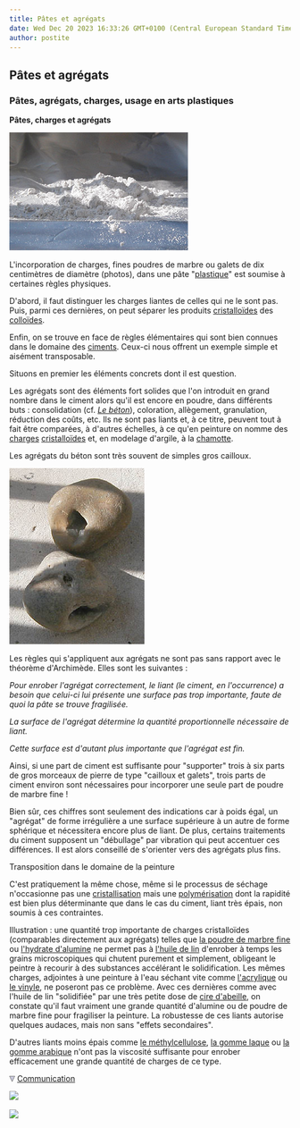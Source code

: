 ```yaml
---
title: Pâtes et agrégats
date: Wed Dec 20 2023 16:33:26 GMT+0100 (Central European Standard Time)
author: postite
---
```


## Pâtes et agrégats
### Pâtes, agrégats, charges, usage en arts plastiques
 **Pâtes, charges et agrégats**

![](images/poudremarbregrfinvw.jpg)

L'incorporation de charges, fines poudres de marbre ou galets de dix centimètres de diamètre (photos), dans une pâte "[plastique](plastique.html)" est soumise à certaines règles physiques.

D'abord, il faut distinguer les charges liantes de celles qui ne le sont pas. Puis, parmi ces dernières, on peut séparer les produits [cristalloïdes](cristalloide.html) des [colloïdes](colloide.html).

Enfin, on se trouve en face de règles élémentaires qui sont bien connues dans le domaine des [ciments](ciment.html). Ceux-ci nous offrent un exemple simple et aisément transposable.

Situons en premier les éléments concrets dont il est question.

Les agrégats sont des éléments fort solides que l'on introduit en grand nombre dans le ciment alors qu'il est encore en poudre, dans différents buts : consolidation (cf. _[Le béton](beton.html)_), coloration, allègement, granulation, réduction des coûts, etc. Ils ne sont pas liants et, à ce titre, peuvent tout à fait être comparées, à d'autres échelles, à ce qu'en peinture on nomme des [charges](epaissiempatcharg.html) [cristalloïdes](cristalloide.html) et, en modelage d'argile, à la [chamotte](chamotte.html).

Les agrégats du béton sont très souvent de simples gros cailloux.

![](images/galetsvw.jpg)

Les règles qui s'appliquent aux agrégats ne sont pas sans rapport avec le théorème d'Archimède. Elles sont les suivantes :

_Pour enrober l'agrégat correctement, le liant (le ciment, en l'occurrence) a besoin que celui-ci lui présente une surface pas trop importante, faute de quoi la pâte se trouve fragilisée._

_La surface de l'agrégat détermine la quantité proportionnelle nécessaire de liant._

_Cette surface est d'autant plus importante que l'agrégat est fin._

Ainsi, si une part de ciment est suffisante pour "supporter" trois à six parts de gros morceaux de pierre de type "cailloux et galets", trois parts de ciment environ sont nécessaires pour incorporer une seule part de poudre de marbre fine !

Bien sûr, ces chiffres sont seulement des indications car à poids égal, un "agrégat" de forme irrégulière a une surface supérieure à un autre de forme sphérique et nécessitera encore plus de liant. De plus, certains traitements du ciment supposent un "débullage" par vibration qui peut accentuer ces différences. Il est alors conseillé de s'orienter vers des agrégats plus fins.

Transposition dans le domaine de la peinture

C'est pratiquement la même chose, même si le processus de séchage n'occasionne pas une [cristallisation](cristal.html) mais une [polymérisation](polymere.html) dont la rapidité est bien plus déterminante que dans le cas du ciment, liant très épais, non soumis à ces contraintes.

Illustration : une quantité trop importante de charges cristalloïdes (comparables directement aux agrégats) telles que [la poudre de marbre fine](chargesincolores.html#pdrmarbregfin) ou [l'hydrate d'alumine](chargesincolores.html#lhydratedalumine) ne permet pas à [l'huile de lin](huiledelin.html) d'enrober à temps les grains microscopiques qui chutent purement et simplement, obligeant le peintre à recourir à des substances accélérant le solidification. Les mêmes charges, adjointes à une peinture à l'eau séchant vite comme [l'acrylique](acrylique.html) ou [le vinyle](vinyle.html), ne poseront pas ce problème. Avec ces dernières comme avec l'huile de lin "solidifiée" par une très petite dose de [cire d'abeille](cirecommeadjuvant.html), on constate qu'il faut vraiment une grande quantité d'alumine ou de poudre de marbre fine pour fragiliser la peinture. La robustesse de ces liants autorise quelques audaces, mais non sans "effets secondaires".

D'autres liants moins épais comme [le méthylcellulose](methylcellulosiqueliant.html), [la gomme laque](gommelaque.html) ou [la gomme arabique](gommearabaquar.html) n'ont pas la viscosité suffisante pour enrober efficacement une grande quantité de charges de ce type.



![](images/flechebas.gif) [Communication](http://www.artrealite.com/annonceurs.htm) 

[![](https://cbonvin.fr/sites/regie.artrealite.com/visuels/campagne1.png)](index-2.html#20131014)

![](https://cbonvin.fr/sites/regie.artrealite.com/visuels/campagne2.png)